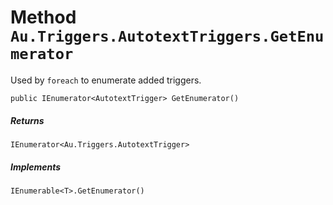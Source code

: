 # Method `Au.Triggers.AutotextTriggers.GetEnumerator`

Used by `foreach` to enumerate added triggers.

```
public IEnumerator<AutotextTrigger> GetEnumerator()
```

##### Returns

`IEnumerator<Au.Triggers.AutotextTrigger>`

##### Implements

`IEnumerable<T>.GetEnumerator()`